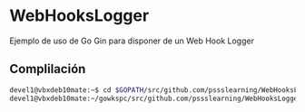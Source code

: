 # WebHooksLogger
Ejemplo de uso de Go Gin para disponer de un Web Hook Logger


## Complilación
```sh
devel1@vbxdeb10mate:~$ cd $GOPATH/src/github.com/pssslearning/WebHooksLogger/
devel1@vbxdeb10mate:~/gowkspc/src/github.com/pssslearning/WebHooksLogger$ go build -o webhooks-logger
```



